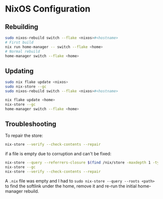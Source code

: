 # NixOS Configuration

## Rebuilding

```bash
sudo nixos-rebuild switch --flake <nixos>#<hostname>
# First build
nix run home-manager -- switch --flake <home>
# Normal rebuild
home-manager switch --flake <home>
```

## Updating

```bash
sudo nix flake update <nixos>
sudo nix-store --gc
sudo nixos-rebuild switch --flake <nixos>#<hostname>

nix flake update <home>
nix-store --gc
home-manager switch --flake <home>
```

## Troubleshooting

To repair the store:

```bash
nix-store --verify --check-contents --repair
```

if a file is empty due to corruption and can't be fixed:

```bash
nix-store --query --referrers-closure $(find /nix/store -maxdepth 1 -type f -name '*.drv' -size 0) | xargs nix-store --delete --ignore-liveness
nix-store --gc
nix-store --verify --check-contents --repair
```

A `.nix` file was empty and I had to `sudo nix-store --query --roots <path>`
to find the softlink under the home, remove it and re-run the initial home-manager
rebuild.
